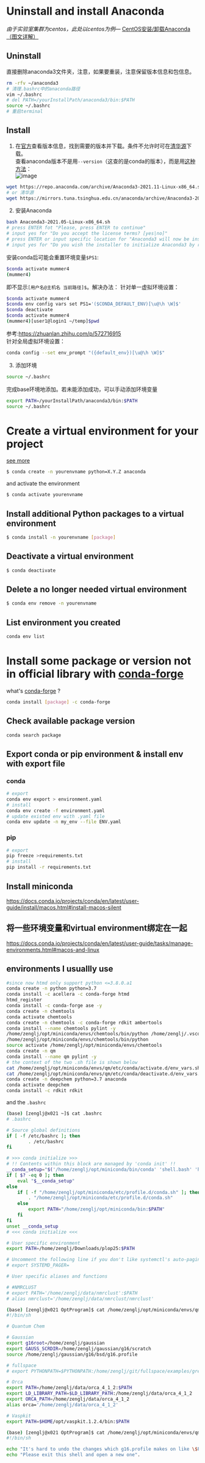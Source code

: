 # Uninstall and install Anaconda
_由于实验室集群为centos，此处以centos为例—_
[CentOS安装/卸载Anaconda（图文详解）](https://cloud.tencent.com/developer/article/2065512)  
## Uninstall
直接删除anaconda3文件夹，注意，如果要重装，注意保留版本信息和包信息。
```bash
rm -rfv ~/anaconda3
# 清理.bashrc中的anaconda路径
vim ~/.bashrc
# del PATH=/yourInstallPath/anaconda3/bin:$PATH
source ~/.bashrc
# 重启terminal
```
## Install
1. 在[官方](https://docs.anaconda.com/anaconda/packages/oldpkglists/)查看版本信息，找到需要的版本并下载。条件不允许时可在[清华源](https://mirrors.tuna.tsinghua.edu.cn/anaconda/archive/)下载。  
查看anaconda版本不是用`--version`（这查的是conda的版本），而是用[这种方法](https://blog.csdn.net/zhr199970910/article/details/109902946)：  
![image](https://user-images.githubusercontent.com/52747634/197928639-63cd0f83-6be5-4cf0-bb59-2951e44b1cc2.png)

```bash
wget https://repo.anaconda.com/archive/Anaconda3-2021.11-Linux-x86_64.sh
# or 清华源
wget https://mirrors.tuna.tsinghua.edu.cn/anaconda/archive/Anaconda3-2021.05-Linux-x86_64.sh
```
2. 安装Anaconda
```bash
bash Anaconda3-2021.05-Linux-x86_64.sh
# press ENTER fot "Please, press ENTER to continue"
# input yes for "Do you accept the license terms? [yes|no]"
# press ENTER or input specific location for "Anaconda3 will now be installed into this location:"
# input yes for "Do you wish the installer to initialize Anaconda3 by running conda init? [yes|no]"
```
安装conda后可能会重置环境变量`$PS1`:
```bash
$conda activate mummer4
(mummer4)
```
即不显示`[用户名@主机名 当前路径]$`。解决办法：
针对单一虚拟环境设置：
```bash
$conda activate mummer4
$conda env config vars set PS1='($CONDA_DEFAULT_ENV)[\u@\h \W]$'
$conda deactivate
$conda activate mummer4
(mummer4)[user1@login1 ~/temp]$pwd
```
参考:https://zhuanlan.zhihu.com/p/572716915  
针对全局虚拟环境设置：
```bash
conda config --set env_prompt "({default_env})[\u@\h \W]$"
```
3. 添加环境
```bash
source ~/.bashrc
```
完成base环境地添加。若未能添加成功，可以手动添加环境变量
```bash
export PATH=/yourInstallPath/anaconda3/bin:$PATH
source ~/.bashrc
```

# Create a virtual environment for your project
[see more](https://uoa-eresearch.github.io/eresearch-cookbook/recipe/2014/11/20/conda/)
```bash
$ conda create -n yourenvname python=X.Y.Z anaconda
```
and activate the environment
```bash
$ conda activate yourenvname
```
## Install additional Python packages to a virtual environment
```bash
$ conda install -n yourenvname [package]
```
## Deactivate a virtual environment
```bash
$ conda deactivate
```
## Delete a no longer needed virtual environment
```bash
$ conda env remove -n yourenvname
```
## List environment you created 
```bash
conda env list
```
# Install some package or version not in official library with [conda-forge](https://github.com/conda-forge/conda-forge.github.io)
what's [conda-forge](https://cloud.tencent.com/developer/article/1035806) ?
```bash
conda install [package] -c conda-forge 
```
## Check available package version 
```bash
conda search package
```
## Export conda or pip environment & install env with export file
### conda
```bash
# export
conda env export > environment.yaml
# install
conda env create -f environment.yaml
# update existed env with .yaml file
conda env update -n my_env --file ENV.yaml
```
### pip
```bash
# export
pip freeze >requirements.txt
# install
pip install -r requirements.txt
```

## Install miniconda
https://docs.conda.io/projects/conda/en/latest/user-guide/install/macos.html#install-macos-silent
## 将一些环境变量和virtual environment绑定在一起
https://docs.conda.io/projects/conda/en/latest/user-guide/tasks/manage-environments.html#macos-and-linux

## environments I usuallly use
```bash
#since now htmd only support python <=3.8.0.a1
conda create -n python python=3.7
conda install -c acellera -c conda-forge htmd
htmd_register
conda install -c conda-forge ase -y
conda create -n chemtools
conda activate chemtools
conda create -n chemtools -c conda-forge rdkit ambertools
conda install --name chemtools pylint -y
/home/zenglj/opt/miniconda/envs/chemtools/bin/python /home/zenglj/.vscode-server/extensions/ms-python.python-2021.1.502429796/pythonFiles/pyvsc-run-isolated.py /home/zenglj/.vscode-server/extensions/ms-python.python-2021.1.502429796/pythonFiles/shell_exec.py conda install --name chemtools ipykernel -y /tmp/tmp-7649pNQu3yEeN5vE.log
/home/zenglj/opt/miniconda/envs/chemtools/bin/python
source activate /home/zenglj/opt/miniconda/envs/chemtools
conda create -n qm
conda install --name qm pylint -y
# the context of the two .sh file is shown below
cat /home/zenglj/opt/miniconda/envs/qm/etc/conda/activate.d/env_vars.sh
cat /home/zenglj/opt/miniconda/envs/qm/etc/conda/deactivate.d/env_vars.sh
conda create -n deepchem python=3.7 anaconda
conda activate deepchem
conda install -c rdkit rdkit

```
and the `.bashrc`  
```bash
(base) [zenglj@x021 ~]$ cat .bashrc
# .bashrc

# Source global definitions
if [ -f /etc/bashrc ]; then
        . /etc/bashrc
fi

# >>> conda initialize >>>
# !! Contents within this block are managed by 'conda init' !!
__conda_setup="$('/home/zenglj/opt/miniconda/bin/conda' 'shell.bash' 'hook' 2> /dev/null)"
if [ $? -eq 0 ]; then
    eval "$__conda_setup"
else
    if [ -f "/home/zenglj/opt/miniconda/etc/profile.d/conda.sh" ]; then
        . "/home/zenglj/opt/miniconda/etc/profile.d/conda.sh"
    else
        export PATH="/home/zenglj/opt/miniconda/bin:$PATH"
    fi
fi
unset __conda_setup
# <<< conda initialize <<<

# User specific environment
export PATH=/home/zenglj/Downloads/plop25:$PATH

# Uncomment the following line if you don't like systemctl's auto-paging feature:
# export SYSTEMD_PAGER=

# User specific aliases and functions

# #NMRCLUST
# export PATH='/home/zenglj/data/nmrclust':$PATH
# alias nmrclust='/home/zenglj/data/nmrclust/nmrclust'
```
```bash
(base) [zenglj@x021 OptProgram]$ cat /home/zenglj/opt/miniconda/envs/qm/etc/conda/activate.d/env_vars.sh
#!/bin/sh

# Quantum Chem

# Gaussian
export g16root=/home/zenglj/gaussian
export GAUSS_SCRDIR=/home/zenglj/gaussian/g16/scratch
source /home/zenglj/gaussian/g16/bsd/g16.profile

# fullspace
# export PYTHONPATH=$PYTHONPATH:/home/zenglj/git/fullspace/examples/grepPDB/fpdb

# Orca
export PATH=/home/zenglj/data/orca_4_1_2:$PATH
export LD_LIBRARY_PATH=$LD_LIBRARY_PATH:/home/zenglj/data/orca_4_1_2
export ORCA_PATH=/home/zenglj/data/orca_4_1_2
alias orca='/home/zenglj/data/orca_4_1_2'

# Vaspkit
export PATH=$HOME/opt/vaspkit.1.2.4/bin:$PATH
```
```bash
(base) [zenglj@x021 OptProgram]$ cat /home/zenglj/opt/miniconda/envs/qm/etc/conda/deactivate.d/env_vars.sh
#!/bin/sh

echo "It's hard to undo the changes which g16.profile makes on like \$PATH, \$LD_LIBRARY_PATH and so on."
echo "Please exit this shell and open a new one".
```
